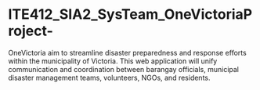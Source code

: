 # ITE412_SIA2_SysTeam_OneVictoriaProject-
OneVictoria aim to streamline disaster preparedness and response efforts within the municipality of Victoria. This web application will unify communication and coordination between barangay officials, municipal disaster management teams, volunteers, NGOs, and residents.
